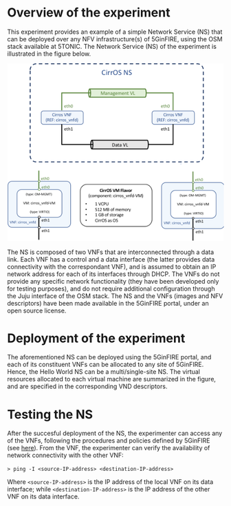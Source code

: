 <!-- TITLE: Example: a Hello World Network Service -->

# Overview of the experiment
This experiment provides an example of a simple Network Service (NS) that can be deployed over any NFV infrastructure(s) of 5GinFIRE, using the OSM stack available at 5TONIC. The Network Service (NS) of the experiment is illustrated in the figure below.

![Hello World](/uploads/5-tonic/hello-world.png "Hello World")

The NS is composed of two VNFs that are interconnected through a data link. Each VNF has a control and a data interface (the latter provides data connectivity with the correspondant VNF), and is assumed to obtain an IP network address for each of its interfaces through DHCP. The VNFs do not provide any specific network functionality (they have been developed only for testing purposes), and do not require additional configuration through the Juju interface of the OSM stack. The NS and the VNFs (images and NFV descriptors) have been made available in the 5GinFIRE portal, under an open source license.

# Deployment of the experiment
The aforementioned NS can be deployed using the 5GinFIRE portal, and each of its constituent VNFs can be allocated to any site of 5GinFIRE. Hence, the Hello World NS can be a multi/single-site NS. The virtual resources allocated to each virtual machine are summarized in the figure, and are specified in the corresponding VND descriptors.

# Testing the NS
After the succesful deployment of the NS, the experimenter can access any of the VNFs, following the procedures and policies defined by 5GinFIRE (see [here](http://wiki.5ginfire.eu/tutorials/guide-external-access-experimenters)). From the VNF, the experimenter can verify the availability of network connectivity with the other VNF:

``> ping -I <source-IP-address> <destination-IP-address>``

Where ``<source-IP-address>`` is the IP address of the local VNF on its data interface; while ``<destination-IP-address>`` is the IP address of the other VNF on its data interface.

